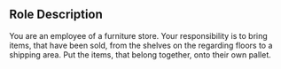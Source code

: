 Role Description
----------------
You are an employee of a furniture store. 
Your responsibility is to bring items, that have been sold, from the shelves on the regarding floors to a shipping area.
Put the items, that belong together, onto their own pallet.
